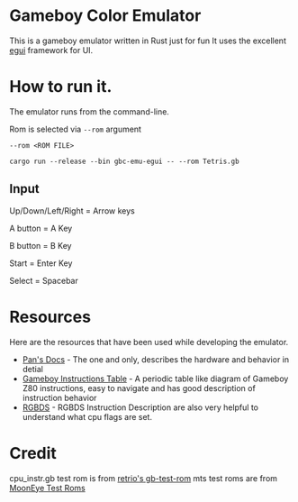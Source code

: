 # Gameboy Color Emulator
This is a gameboy emulator written in Rust just for fun
It uses the excellent [egui](https://github.com/emilk/egui/) framework for UI.

# How to run it.
The emulator runs from the command-line. 

Rom is selected via `--rom` argument

```
--rom <ROM FILE>
```

```code
cargo run --release --bin gbc-emu-egui -- --rom Tetris.gb
```

## Input
Up/Down/Left/Right = Arrow keys

A button = A Key

B button = B Key

Start = Enter Key 

Select = Spacebar

# Resources
Here are the resources that have been used while developing the emulator.

* [Pan's Docs](https://gbdev.io/pandocs/) - The one and only, describes the hardware and behavior in detial
* [Gameboy Instructions Table](https://meganesu.github.io/generate-gb-opcodes/) - A periodic table like diagram of Gameboy Z80 instructions, easy to navigate and has good description of instruction behavior
* [RGBDS](https://rgbds.gbdev.io/docs/v0.4.2/gbz80.7/#LEGEND) - RGBDS Instruction Description are also very helpful to understand what cpu flags are set.


# Credit
cpu_instr.gb test rom is from [retrio's gb-test-rom](https://github.com/retrio/gb-test-roms)
mts test roms are from [MoonEye Test Roms](https://github.com/Gekkio/mooneye-test-suite)

